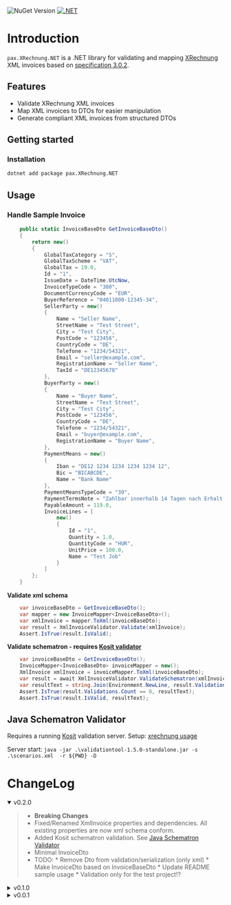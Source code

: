 ![NuGet Version](https://img.shields.io/nuget/v/pax.XRechnung.NET)
[![.NET](https://github.com/ipax77/pax.XRechnung.NET/actions/workflows/dotnet.yml/badge.svg)](https://github.com/ipax77/pax.XRechnung.NET/actions/workflows/dotnet.yml)

# Introduction

`pax.XRechnung.NET` is a .NET library for validating and mapping [XRechnung](https://xeinkauf.de/xrechnung/) XML invoices based on [specification 3.0.2](https://xeinkauf.de/app/uploads/2024/07/302-XRechnung-2024-06-20.pdf).

## Features
- Validate XRechnung XML invoices
- Map XML invoices to DTOs for easier manipulation
- Generate compliant XML invoices from structured DTOs

## Getting started

### Installation

```bash
dotnet add package pax.XRechnung.NET
```

## Usage

### Handle Sample Invoice
```csharp
    public static InvoiceBaseDto GetInvoiceBaseDto()
    {
        return new()
        {
            GlobalTaxCategory = "S",
            GlobalTaxScheme = "VAT",
            GlobalTax = 19.0,
            Id = "1",
            IssueDate = DateTime.UtcNow,
            InvoiceTypeCode = "380",
            DocumentCurrencyCode = "EUR",
            BuyerReference = "04011000-12345-34",
            SellerParty = new()
            {
                Name = "Seller Name",
                StreetName = "Test Street",
                City = "Test City",
                PostCode = "123456",
                CountryCode = "DE",
                Telefone = "1234/54321",
                Email = "seller@example.com",
                RegistrationName = "Seller Name",
                TaxId = "DE12345678"
            },
            BuyerParty = new()
            {
                Name = "Buyer Name",
                StreetName = "Test Street",
                City = "Test City",
                PostCode = "123456",
                CountryCode = "DE",
                Telefone = "1234/54321",
                Email = "buyer@example.com",
                RegistrationName = "Buyer Name",
            },
            PaymentMeans = new()
            {
                Iban = "DE12 1234 1234 1234 1234 12",
                Bic = "BICABCDE",
                Name = "Bank Name"
            },
            PaymentMeansTypeCode = "30",
            PaymentTermsNote = "Zahlbar innerhalb 14 Tagen nach Erhalt der Rechnung.",
            PayableAmount = 119.0,
            InvoiceLines = [
                new()
                {
                    Id = "1",
                    Quantity = 1.0,
                    QuantityCode = "HUR",
                    UnitPrice = 100.0,
                    Name = "Test Job"
                }
            ]
        };
    }
```
**Validate xml schema**
```csharp
    var invoiceBaseDto = GetInvoiceBaseDto();
    var mapper = new InvoiceMapper<InvoiceBaseDto>();
    var xmlInvoice = mapper.ToXml(invoiceBaseDto);
    var result = XmlInvoiceValidator.Validate(xmlInvoice);
    Assert.IsTrue(result.IsValid);
```
**Validate schematron - requires [Kosit validator](#java-schematron-validator)**
```csharp
    var invoiceBaseDto = GetInvoiceBaseDto();
    InvoiceMapper<InvoiceBaseDto> invoiceMapper = new();
    XmlInvoice xmlInvoice = invoiceMapper.ToXml(invoiceBaseDto);
    var result = await XmlInvoiceValidator.ValidateSchematron(xmlInvoice);
    var resultText = string.Join(Environment.NewLine, result.Validations.Select(s => $"{s.Severity}:\t{s.Message}"));
    Assert.IsTrue(result.Validations.Count == 0, resultText);
    Assert.IsTrue(result.IsValid, resultText);
```

## Java Schematron Validator
Requires a running [Kosit](https://github.com/itplr-kosit/validator) validation server. Setup: [xrechnung usage](https://github.com/itplr-kosit/validator-configuration-xrechnung/blob/master/docs/usage.md)

Server start:
`java -jar .\validationtool-1.5.0-standalone.jar -s .\scenarios.xml  -r ${PWD} -D`

# ChangeLog

<details open="open"><summary>v0.2.0</summary>

>- **Breaking Changes**
>- Fixed/Renamed XmlInvoice properties and dependencies. All existing properties are now xml schema conform.
>- Added Kosit schematron validation. See [Java Schematron Validator](#java-schematron-validator)
>- Minimal InvoiceDto
>- TODO:
    * Remove Dto from validation/serialization (only xml)
    * Make InvoiceDto based on InvoiceBaseDto
    * Update README sample usage
    * Validation only for the test project!?

</details>

<details><summary>v0.1.0</summary>

>- **Breaking Changes**
>- Added FinancialInstitutionBranch to FinancialAccountType (XmlPaymentInstructions)
>- Seller/Buyer cleanup and reference XmlParty
>- Changed XmlAdditionalDocumentReference to XmlAdditionalDocumentReferences as list

</details>

<details><summary>v0.0.1</summary>

>- Initial release
>- Support for invoice validation and serialization
>- Partial DTO implementation

</details>

